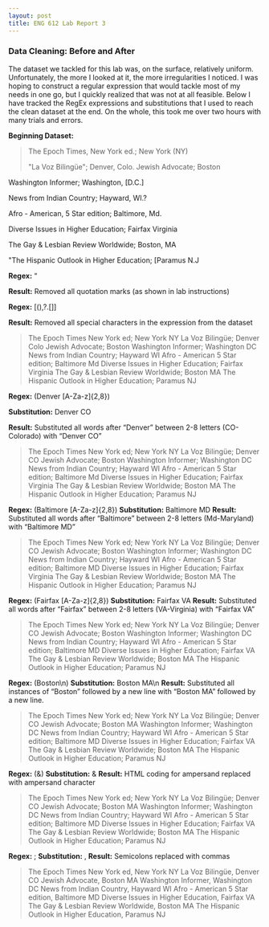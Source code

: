 ```yaml
---
layout: post
title: ENG 612 Lab Report 3
---
```


### Data Cleaning: Before and After
The dataset we tackled for this lab was, on the surface, relatively uniform. Unfortunately, the more I looked at it, the more irregularities I noticed. I was hoping to construct a regular expression that would tackle most of my needs in one go, but I quickly realized that was not at all feasible. Below I have tracked the RegEx expressions and substitutions that I used to reach the clean dataset at the end. On the whole, this took me over two hours with many trials and errors.

**Beginning Dataset:**
>The Epoch Times, New York ed.; New York (NY)
>
>"La Voz Bilingüe"; Denver, Colo.
Jewish Advocate; Boston
>
Washington Informer; Washington, [D.C.]
>
News from Indian Country; Hayward,
WI.?
>
Afro - American, 5 Star edition; Baltimore, Md.
>
Diverse Issues in Higher Education; Fairfax Virginia
>
The Gay &amp; Lesbian Review Worldwide; Boston, MA
>
"The Hispanic Outlook in Higher Education; [Paramus N.J

**Regex:** “

**Result:** Removed all quotation marks (as shown in lab instructions)

**Regex:** [\(\),\?\.\[\]]

**Result:** Removed all special characters in the expression from the dataset
>The Epoch Times New York ed; New York NY
>La Voz Bilingüe; Denver Colo
Jewish Advocate; Boston
>Washington Informer; Washington DC
>News from Indian Country; Hayward WI
>Afro - American 5 Star edition; Baltimore Md
>Diverse Issues in Higher Education; Fairfax Virginia
>The Gay &amp; Lesbian Review Worldwide; Boston MA
>The Hispanic Outlook in Higher Education; Paramus NJ

**Regex:** (Denver [A-Za-z]{2,8})

**Substitution:** Denver CO

**Result:** Substituted all words after “Denver” between 2-8 letters (CO-Colorado) with “Denver CO”
>The Epoch Times New York ed; New York NY
>La Voz Bilingüe; Denver CO
>Jewish Advocate; Boston
>Washington Informer; Washington DC
>News from Indian Country; Hayward WI
>Afro - American 5 Star edition; Baltimore Md
>Diverse Issues in Higher Education; Fairfax Virginia
>The Gay &amp; Lesbian Review Worldwide; Boston MA
>The Hispanic Outlook in Higher Education; Paramus NJ

**Regex:** (Baltimore [A-Za-z]{2,8})
**Substitution:** Baltimore MD
**Result:** Substituted all words after “Baltimore” between 2-8 letters (Md-Maryland) with “Baltimore MD”
>The Epoch Times New York ed; New York NY
>La Voz Bilingüe; Denver CO
>Jewish Advocate; Boston
>Washington Informer; Washington DC
>News from Indian Country; Hayward WI
>Afro - American 5 Star edition; Baltimore MD
>Diverse Issues in Higher Education; Fairfax Virginia
>The Gay &amp; Lesbian Review Worldwide; Boston MA
>The Hispanic Outlook in Higher Education; Paramus NJ

**Regex:** (Fairfax [A-Za-z]{2,8})
**Substitution:** Fairfax VA
**Result:** Substituted all words after “Fairfax” between 2-8 letters (VA-Virginia) with “Fairfax VA”
>The Epoch Times New York ed; New York NY
>La Voz Bilingüe; Denver CO
>Jewish Advocate; Boston
>Washington Informer; Washington DC
>News from Indian Country; Hayward WI
>Afro - American 5 Star edition; Baltimore MD
>Diverse Issues in Higher Education; Fairfax VA
>The Gay &amp; Lesbian Review Worldwide; Boston MA
>The Hispanic Outlook in Higher Education; Paramus NJ

**Regex:** (Boston\n)
**Substitution:** Boston MA\n
**Result:** Substituted all instances of “Boston” followed by a new line with “Boston MA” followed by a new line.
>The Epoch Times New York ed; New York NY
>La Voz Bilingüe; Denver CO
>Jewish Advocate; Boston MA
>Washington Informer; Washington DC
>News from Indian Country; Hayward WI
>Afro - American 5 Star edition; Baltimore MD
>Diverse Issues in Higher Education; Fairfax VA
>The Gay &amp; Lesbian Review Worldwide; Boston MA
>The Hispanic Outlook in Higher Education; Paramus NJ

**Regex:** (&amp;)
**Substitution:** &
**Result:** HTML coding for ampersand replaced with ampersand character
>The Epoch Times New York ed; New York NY
>La Voz Bilingüe; Denver CO
>Jewish Advocate; Boston MA
>Washington Informer; Washington DC
>News from Indian Country; Hayward WI
>Afro - American 5 Star edition; Baltimore MD
>Diverse Issues in Higher Education; Fairfax VA
>The Gay & Lesbian Review Worldwide; Boston MA
>The Hispanic Outlook in Higher Education; Paramus NJ

**Regex:** ;
**Substitution:** ,
**Result:** Semicolons replaced with commas

>The Epoch Times New York ed, New York NY
>La Voz Bilingüe, Denver CO
>Jewish Advocate, Boston MA
>Washington Informer, Washington DC
>News from Indian Country, Hayward WI
>Afro - American 5 Star edition, Baltimore MD
>Diverse Issues in Higher Education, Fairfax VA
>The Gay & Lesbian Review Worldwide, Boston MA
>The Hispanic Outlook in Higher Education, Paramus NJ
